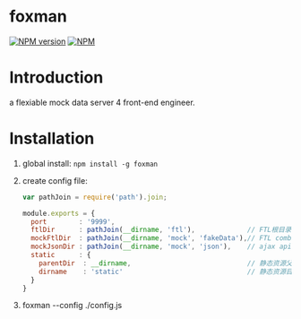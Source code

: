 # foxman

[![NPM version][npm-image]][npm-url] 
[![NPM][nodei-image]][nodei-url]

# Introduction

a flexiable mock data server 4 front-end engineer. 

# Installation

1. global install:
`npm install -g foxman`

2. create config file:
	```javascript 
	var pathJoin = require('path').join;

	module.exports = {
	  port        : '9999',
	  ftlDir      : pathJoin(__dirname, 'ftl'),             // FTL根目录
	  mockFtlDir  : pathJoin(__dirname, 'mock', 'fakeData'),// FTL combine data 根目录
	  mockJsonDir : pathJoin(__dirname, 'mock', 'json'),    // ajax api 目录
	  static      : {
	    parentDir  : __dirname,                             // 静态资源父级目录
	    dirname    : 'static'                               // 静态资源目录名
	  }
	}
	```
3. foxman --config ./config.js


[npm-url]: https://www.npmjs.com/package/foxman
[npm-image]: https://img.shields.io/npm/v/foxman.svg
[downloads-image]: https://img.shields.io/npm/dm/foxman.svg
[downloads-url]: http://badge.fury.io/js/foxman
[nodei-image]: https://nodei.co/npm/webpack.png?downloads=true&downloadRank=true&stars=true
[nodei-url]: https://www.npmjs.com/package/foxman
